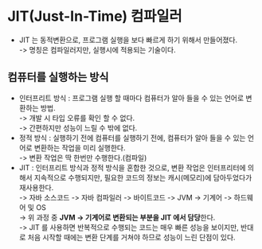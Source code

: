 # JIT(Just-In-Time) 컴파일러

* JIT 는 동적변환으로, 프로그램 실행을 보다 빠르게 하기 위해서 만들어졌다.\
  \-> 명칭은 컴파일러지만, 실행시에 적용되는 기술이다.

## 컴퓨터를 실행하는 방식

* 인터프리트 방식 : 프로그램 실행 할 때마다 컴퓨터가 알아 들을 수 있는 언어로 변환하는 방법.\
  \-> 개발 시 타입 오류를 확인 할 수 없다.\
  \-> 간편하지만 성능이 느릴 수 밖에 없다.
* 정적 방식 : 실행하기 전에 컴퓨터를 실행하기 전에, 컴퓨터가 알아 들을 수 있는 언어로 변환하는 작업을 미리 실행한다.\
  \-> 변환 작업은 딱 한번만 수행한다.(컴파일)
* JIT : 인터프리트 방식과 정적 방식을 혼합한 것으로, 변환 작업은 인터프리터에 의해서 지속적으로 수행되지만, 필요한 코드의 정보는 캐시(메모리)에 담아두었다가 재사용한다.\
  \-> 자바 소스코드 -> 자바 컴파일러 -> 바이트코드 -> JVM -> 기계어 -> 하드웨어 및 OS \
  \-> 위 과정 중 **JVM -> 기계어로 변환되는 부분을 JIT 에서 담당**한다.\
  \-> JIT 를 사용하면 반복적으로 수행되는 코드는 매우 빠른 성능을 보이지만, 반대로 처음 시작할 때에는 변환 단계를 거쳐야 하므로 성능이 느린 단점이 있다. &#x20;
